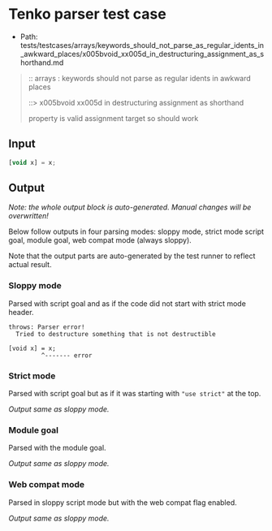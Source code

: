 # Tenko parser test case

- Path: tests/testcases/arrays/keywords_should_not_parse_as_regular_idents_in_awkward_places/x005bvoid_xx005d_in_destructuring_assignment_as_shorthand.md

> :: arrays : keywords should not parse as regular idents in awkward places
>
> ::> x005bvoid xx005d in destructuring assignment as shorthand
>
> property is valid assignment target so should work

## Input

`````js
[void x] = x;
`````

## Output

_Note: the whole output block is auto-generated. Manual changes will be overwritten!_

Below follow outputs in four parsing modes: sloppy mode, strict mode script goal, module goal, web compat mode (always sloppy).

Note that the output parts are auto-generated by the test runner to reflect actual result.

### Sloppy mode

Parsed with script goal and as if the code did not start with strict mode header.

`````
throws: Parser error!
  Tried to destructure something that is not destructible

[void x] = x;
         ^------- error
`````

### Strict mode

Parsed with script goal but as if it was starting with `"use strict"` at the top.

_Output same as sloppy mode._

### Module goal

Parsed with the module goal.

_Output same as sloppy mode._

### Web compat mode

Parsed in sloppy script mode but with the web compat flag enabled.

_Output same as sloppy mode._

